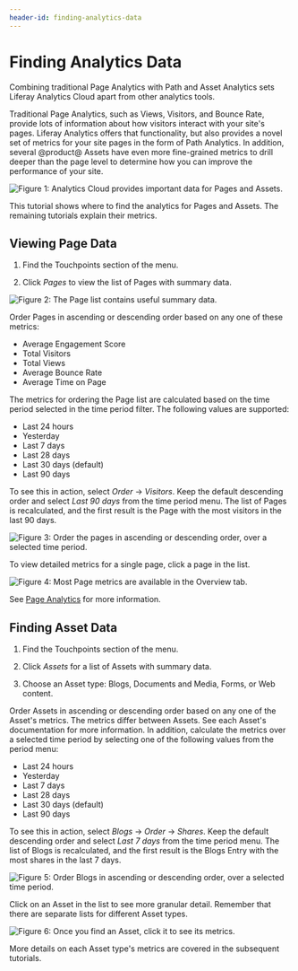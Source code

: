 ```yaml
---
header-id: finding-analytics-data
---
```


# Finding Analytics Data

Combining traditional Page Analytics with Path and Asset Analytics sets Liferay
Analytics Cloud apart from other analytics tools.

Traditional Page Analytics, such as Views, Visitors, and Bounce Rate, provide
lots of information about how visitors interact with your site's pages. Liferay
Analytics offers that functionality, but also provides a novel set of metrics
for your site pages in the form of Path Analytics. In addition, several
@product@ Assets have even more fine-grained metrics to drill deeper than the
page level to determine how you can improve the performance of your site.

![Figure 1: Analytics Cloud provides important data for Pages and Assets.](../../images/pages-touchpoints-menu.png)

This tutorial shows where to find the analytics for Pages and Assets. The
remaining tutorials explain their metrics.

## Viewing Page Data

1.  Find the Touchpoints section of the menu.

2.  Click *Pages* to view the list of Pages with summary data.

![Figure 2: The Page list contains useful summary data.](../../images/pages-list.png)

Order Pages in ascending or descending order based on any one of these metrics:

- Average Engagement Score
- Total Visitors
- Total Views
- Average Bounce Rate
- Average Time on Page

<!--SCREENSHOT:currently there's no data to screenshot-->

<!-- In addition to ordering Pages and Assets, filter them by entering search terms.
There's a prominent search bar at the top of the table. Run a basic
search and see the matches returned.

Once you have some returned results, perhaps being ordered by one of the
available metrics in descending order, turn your attention to the Time Period
selector next to the search bar. It recalculates the result based on the time
period selected. If you go from a shorter time period to longer, you'll
naturally see more results. In addition, metrics are recalculated. -->

The metrics for ordering the Page list are calculated based on the time period
selected in the time period filter. The following values are supported:

- Last 24 hours
- Yesterday
- Last 7 days
- Last 28 days
- Last 30 days (default)
- Last 90 days

To see this in action, select *Order* &rarr; *Visitors*. Keep the default
descending order and select *Last 90 days* from the time period menu. The list
of Pages is recalculated, and the first result is the Page with the most 
visitors in the last 90 days.

![Figure 3: Order the pages in ascending or descending order, over a selected time period.](../../images/pages-order.png)

To view detailed metrics for a single page, click a page in the list. 

![Figure 4: Most Page metrics are available in the Overview tab.](../../images/pages-overview.png)

See [Page Analytics](https://github.com/liferay/liferay-docs/blob/7.1.x/discover/analytics-cloud/articles/04-analyzing-touchpoints/01-page-analytics.markdown) 
for more information.

## Finding Asset Data

1.  Find the Touchpoints section of the menu.

2.  Click *Assets* for a list of Assets with summary data.

3.  Choose an Asset type: Blogs, Documents and Media, Forms, or Web content.

Order Assets in ascending or descending order based on any one of the Asset's
metrics. The metrics differ between Assets. See each Asset's documentation for
more information. In addition, calculate the metrics over a selected time period
by selecting one of the following values from the period menu:

- Last 24 hours
- Yesterday
- Last 7 days
- Last 28 days
- Last 30 days (default)
- Last 90 days

To see this in action, select *Blogs* &rarr; *Order* &rarr; *Shares*. Keep the
default descending order and select *Last 7 days* from the time period menu.
The list of Blogs is recalculated, and the first result is the Blogs Entry with
the most shares in the last 7 days.

![Figure 5: Order Blogs in ascending or descending order, over a selected time period.](../../images/assets-blogs-order.png)

<!-- In addition to ordering the Assets, filter them by entering search terms.
There's a prominent search bar at the top of the Assets table. Run a basic
keyword search and see the matching Assets returned. 

SCREENSHOT

Once you have some returned Assets, being ordered by one of the available
metrics in descending order, find the Time Period selector next to the search
bar. It recalculates the result based on the time period selected. If you go
from a shorter time period to longer, you'll naturally see more results. In
addition, metrics are recalculated. Take Views as an example to see how this
works:

Take Forms as an example asset. Searching for *symposium* and ordering the
results in descending order by the Views metric would return a healthy sample of
results if the project was for Liferay's sites. However, you must also specify
the time period for which you'd like to view the metrics. The default is 30
days, but this is configurable. The following time values are supported:

- Last 24 hours
- Yesterday
- Last 7 days
- Last 28 days
- Last 30 days (default)
- Last 90 days

Take 90 days for our example search for *symposium*. Now all Forms containing
the word *symposium* are returned, in descending order of views *in the last 90
days*.-->

Click on an Asset in the list to see more granular detail. Remember that there
are separate lists for different Asset types.

![Figure 6: Once you find an Asset, click it to see its metrics.](../../images/assets-overview-blogs.png)

More details on each Asset type's metrics are covered in the subsequent
tutorials.
